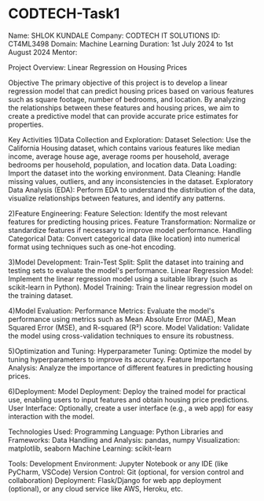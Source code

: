 # CODTECH-Task1
Name: SHLOK KUNDALE
Company: CODTECH IT SOLUTIONS
ID: CT4ML3498
Domain: Machine Learning
Duration: 1st July 2024 to 1st August 2024
Mentor: 

Project Overview: Linear Regression on Housing Prices

Objective
The primary objective of this project is to develop a linear regression model that can predict housing prices based on various features such as square footage, number of bedrooms, and location. By analyzing the relationships between these features and housing prices, we aim to create a predictive model that can provide accurate price estimates for properties.

Key Activities
1)Data Collection and Exploration:
Dataset Selection: Use the California Housing dataset, which contains various features like median income, average house age, average rooms per household, average bedrooms per household, population, and location data.
Data Loading: Import the dataset into the working environment.
Data Cleaning: Handle missing values, outliers, and any inconsistencies in the dataset.
Exploratory Data Analysis (EDA): Perform EDA to understand the distribution of the data, visualize relationships between features, and identify any patterns.

2)Feature Engineering:
Feature Selection: Identify the most relevant features for predicting housing prices.
Feature Transformation: Normalize or standardize features if necessary to improve model performance.
Handling Categorical Data: Convert categorical data (like location) into numerical format using techniques such as one-hot encoding.

3)Model Development:
Train-Test Split: Split the dataset into training and testing sets to evaluate the model's performance.
Linear Regression Model: Implement the linear regression model using a suitable library (such as scikit-learn in Python).
Model Training: Train the linear regression model on the training dataset.

4)Model Evaluation:
Performance Metrics: Evaluate the model's performance using metrics such as Mean Absolute Error (MAE), Mean Squared Error (MSE), and R-squared (R²) score.
Model Validation: Validate the model using cross-validation techniques to ensure its robustness.

5)Optimization and Tuning:
Hyperparameter Tuning: Optimize the model by tuning hyperparameters to improve its accuracy.
Feature Importance Analysis: Analyze the importance of different features in predicting housing prices.

6)Deployment:
Model Deployment: Deploy the trained model for practical use, enabling users to input features and obtain housing price predictions.
User Interface: Optionally, create a user interface (e.g., a web app) for easy interaction with the model.

Technologies Used:
Programming Language: Python
Libraries and Frameworks:
Data Handling and Analysis: pandas, numpy
Visualization: matplotlib, seaborn
Machine Learning: scikit-learn

Tools:
Development Environment: Jupyter Notebook or any IDE (like PyCharm, VSCode)
Version Control: Git (optional, for version control and collaboration)
Deployment: Flask/Django for web app deployment (optional), or any cloud service like AWS, Heroku, etc.
